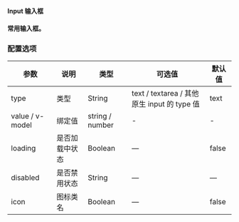 #### Input 输入框


#### 常用输入框。


### 配置选项
| 参数 | 说明 | 类型 | 可选值 | 默认值 |
|-|-|-|-|-|
| type | 类型 | String | text / textarea / 其他 原生 input 的 type 值 | text |
| value / v-model | 绑定值 | string / number | - | - |
| loading | 是否加载中状态 | Boolean | — | false |
| disabled | 是否禁用状态 | String | — | — |
| icon | 图标类名 | Boolean | — | false |